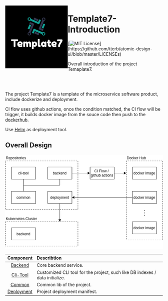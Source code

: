 <p>
  <img align="left" src="resource/readme/logo.png">
</p>

# Template7-Introduction

[![MIT License](https://img.shields.io/apm/l/atomic-design-ui.svg?)](https://github.com/tterb/atomic-design-ui/blob/master/LICENSEs)

Overall introduction of the project Temaplate7.

<br/>
<br/>

The project Template7 is a template of the microservice software product, include dockerize and deployment.

CI flow uses github actions, once the condition matched, the CI flow will be trigger, it builds docker image from the souce code then push to the [dockerhub](https://hub.docker.com/).

Use [Helm](https://helm.sh/) as deployment tool.

## Overall Design

![](./resource/readme/Overall.png)

| Component | Describtion |
| :---: | :--- |
| [Backend](https://github.com/Template7/backend) | Core backend service. |
| [Cli-Tool](https://github.com/Template7/cli-tool) | Customized CLI tool for the project, such like DB indexes / data initialize. |
| [Common](https://github.com/Template7/common) | Common lib of the project. |
| [Deployment](https://github.com/Template7/deployment) | Project deployment manifest. |
